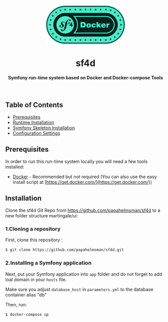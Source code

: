 
<p align="center"><img src="docs/assets/img/head_logo.svg" width="250"></p>

<h1 style="text-align:center;">sf4d </h1>
<h4 style="text-align:center;">Symfony run-time system based on Docker and Docker-compose Tools</h4>
</br>

## Table of Contents

 * [Prerequisites](#Prerequisites)
 * [Runtime Installation](#Installation)
 * [Symfony Skeleton Installation](#Installation)
 * [Configuration Settings](#Congif)

## Prerequisites

In order to run this run-time system locally you will need a few tools installed:

  * [Docker](https://www.docker.com/get-docker) - Recommended but not required (You can also use the easy install script at [https://get.docker.com/](https://get.docker.com/))


## Installation

Clone the sf4d Git Repo from https://github.com/papahelmsman/sf4d to a new folder structure martingale/ui:


### 1.Cloning a repository

First, clone this repository :

```bash
$ git clone https://github.com/papahelmsman/sf4d.git
```

### 2.Installing a Symfony application

Next, put your Symfony application into `app` folder and do not forget to add loal domain in your `hosts` file.

Make sure you adjust `database_host` in `parameters.yml` to the database container alias "db"

Then, run:

```bash
$ docker-compose up
